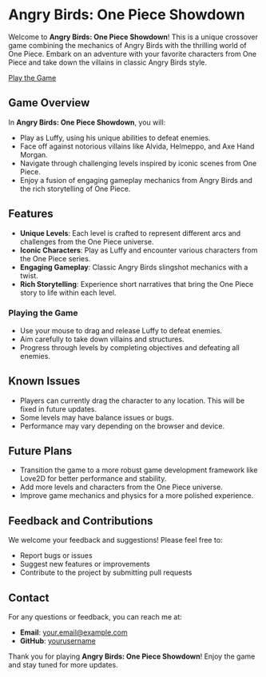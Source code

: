 # Angry Birds: One Piece Showdown

Welcome to **Angry Birds: One Piece Showdown**! This is a unique crossover game combining the mechanics of Angry Birds with the thrilling world of One Piece. Embark on an adventure with your favorite characters from One Piece and take down the villains in classic Angry Birds style.

[Play the Game](https://saad1926q.github.io/Angry-Birds-One-Piece-Showdown/)

## Game Overview

In **Angry Birds: One Piece Showdown**, you will:
- Play as Luffy, using his unique abilities to defeat enemies.
- Face off against notorious villains like Alvida, Helmeppo, and Axe Hand Morgan.
- Navigate through challenging levels inspired by iconic scenes from One Piece.
- Enjoy a fusion of engaging gameplay mechanics from Angry Birds and the rich storytelling of One Piece.

## Features

- **Unique Levels**: Each level is crafted to represent different arcs and challenges from the One Piece universe.
- **Iconic Characters**: Play as Luffy and encounter various characters from the One Piece series.
- **Engaging Gameplay**: Classic Angry Birds slingshot mechanics with a twist.
- **Rich Storytelling**: Experience short narratives that bring the One Piece story to life within each level.
### Playing the Game

- Use your mouse to drag and release Luffy to defeat enemies.
- Aim carefully to take down villains and structures.
- Progress through levels by completing objectives and defeating all enemies.

## Known Issues

- Players can currently drag the character to any location. This will be fixed in future updates.
- Some levels may have balance issues or bugs.
- Performance may vary depending on the browser and device.

## Future Plans

- Transition the game to a more robust game development framework like Love2D for better performance and stability.
- Add more levels and characters from the One Piece universe.
- Improve game mechanics and physics for a more polished experience.

## Feedback and Contributions

We welcome your feedback and suggestions! Please feel free to:
- Report bugs or issues
- Suggest new features or improvements
- Contribute to the project by submitting pull requests

## Contact

For any questions or feedback, you can reach me at:
- **Email**: your.email@example.com
- **GitHub**: [yourusername](https://github.com/yourusername)

Thank you for playing **Angry Birds: One Piece Showdown**! Enjoy the game and stay tuned for more updates.

